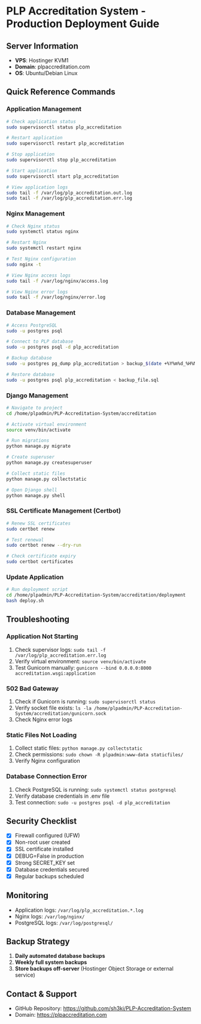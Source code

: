 # PLP Accreditation System - Production Deployment Guide

## Server Information
- **VPS**: Hostinger KVM1
- **Domain**: plpaccreditation.com
- **OS**: Ubuntu/Debian Linux

## Quick Reference Commands

### Application Management
```bash
# Check application status
sudo supervisorctl status plp_accreditation

# Restart application
sudo supervisorctl restart plp_accreditation

# Stop application
sudo supervisorctl stop plp_accreditation

# Start application
sudo supervisorctl start plp_accreditation

# View application logs
sudo tail -f /var/log/plp_accreditation.out.log
sudo tail -f /var/log/plp_accreditation.err.log
```

### Nginx Management
```bash
# Check Nginx status
sudo systemctl status nginx

# Restart Nginx
sudo systemctl restart nginx

# Test Nginx configuration
sudo nginx -t

# View Nginx access logs
sudo tail -f /var/log/nginx/access.log

# View Nginx error logs
sudo tail -f /var/log/nginx/error.log
```

### Database Management
```bash
# Access PostgreSQL
sudo -u postgres psql

# Connect to PLP database
sudo -u postgres psql -d plp_accreditation

# Backup database
sudo -u postgres pg_dump plp_accreditation > backup_$(date +%Y%m%d_%H%M%S).sql

# Restore database
sudo -u postgres psql plp_accreditation < backup_file.sql
```

### Django Management
```bash
# Navigate to project
cd /home/plpadmin/PLP-Accreditation-System/accreditation

# Activate virtual environment
source venv/bin/activate

# Run migrations
python manage.py migrate

# Create superuser
python manage.py createsuperuser

# Collect static files
python manage.py collectstatic

# Open Django shell
python manage.py shell
```

### SSL Certificate Management (Certbot)
```bash
# Renew SSL certificates
sudo certbot renew

# Test renewal
sudo certbot renew --dry-run

# Check certificate expiry
sudo certbot certificates
```

### Update Application
```bash
# Run deployment script
cd /home/plpadmin/PLP-Accreditation-System/accreditation/deployment
bash deploy.sh
```

## Troubleshooting

### Application Not Starting
1. Check supervisor logs: `sudo tail -f /var/log/plp_accreditation.err.log`
2. Verify virtual environment: `source venv/bin/activate`
3. Test Gunicorn manually: `gunicorn --bind 0.0.0.0:8000 accreditation.wsgi:application`

### 502 Bad Gateway
1. Check if Gunicorn is running: `sudo supervisorctl status`
2. Verify socket file exists: `ls -la /home/plpadmin/PLP-Accreditation-System/accreditation/gunicorn.sock`
3. Check Nginx error logs

### Static Files Not Loading
1. Collect static files: `python manage.py collectstatic`
2. Check permissions: `sudo chown -R plpadmin:www-data staticfiles/`
3. Verify Nginx configuration

### Database Connection Error
1. Check PostgreSQL is running: `sudo systemctl status postgresql`
2. Verify database credentials in .env file
3. Test connection: `sudo -u postgres psql -d plp_accreditation`

## Security Checklist
- [x] Firewall configured (UFW)
- [x] Non-root user created
- [x] SSL certificate installed
- [x] DEBUG=False in production
- [x] Strong SECRET_KEY set
- [x] Database credentials secured
- [x] Regular backups scheduled

## Monitoring
- Application logs: `/var/log/plp_accreditation.*.log`
- Nginx logs: `/var/log/nginx/`
- PostgreSQL logs: `/var/log/postgresql/`

## Backup Strategy
1. **Daily automated database backups**
2. **Weekly full system backups**
3. **Store backups off-server** (Hostinger Object Storage or external service)

## Contact & Support
- GitHub Repository: https://github.com/sh3ki/PLP-Accreditation-System
- Domain: https://plpaccreditation.com
